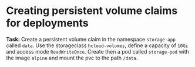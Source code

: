 # Creating persistent volume claims for deployments

**Task:** Create a persistent volume claim in the namespace `storage-app` called `data`. Use the storageclass `hcloud-volumes`, define a capacity of `10Gi` and access mode `ReadWriteOnce`. Create then a pod called `storage-pod` with the image `alpine` and mount the pvc to the path `/data`.

